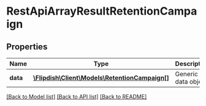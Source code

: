 # RestApiArrayResultRetentionCampaign

## Properties
Name | Type | Description | Notes
------------ | ------------- | ------------- | -------------
**data** | [**\Flipdish\Client\Models\RetentionCampaign[]**](RetentionCampaign.md) | Generic data object. | 

[[Back to Model list]](../README.md#documentation-for-models) [[Back to API list]](../README.md#documentation-for-api-endpoints) [[Back to README]](../README.md)



